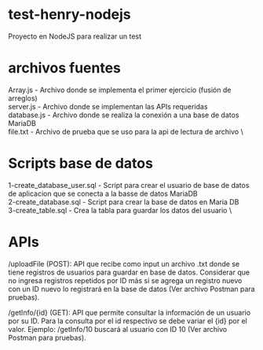 # test-henry-nodejs
Proyecto en NodeJS para realizar un test

# archivos fuentes
Array.js - Archivo donde se implementa el primer ejercicio (fusión de arreglos) \
server.js - Archivo donde se implementan las APIs requeridas \
database.js - Archivo donde se realiza la conexión a una base de datos MariaDB \
file.txt - Archivo de prueba que se uso para la api de lectura de archivo \

# Scripts base de datos
1-create_database_user.sql - Script para crear el usuario de base de datos de aplicacion que se conecta a la basse de datos MariaDB \
2-create_database.sql - Script para crear la base de datos en Maria DB \
3-create_table.sql - Crea la tabla para guardar los datos del usuario \

# APIs
/uploadFile (POST): API que recibe como input un archivo .txt donde se tiene registros de usuarios para guardar en base de datos. Considerar que no ingresa registros repetidos por ID más si se agrega un registro nuevo con un ID nuevo lo registrará en la base de datos (Ver archivo Postman para pruebas).

/getInfo/{id} (GET): API que permite consultar la información de un usuario por su ID. Para la consulta por el id respectivo se debe variar el {id} por el valor. Ejemplo: /getInfo/10 buscará al usuario con ID 10 (Ver archivo Postman para pruebas). 